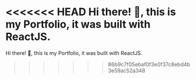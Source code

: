 <<<<<<< HEAD
Hi there! 👋, this is my Portfolio, it was built with ReactJS.
=======
Hi there! 👋, this is my Portfolio, it was built with ReactJS.
>>>>>>> 86b9c7f05ebaf0f3e0f37c8ebd4b3e59ac52a348
